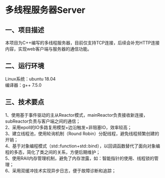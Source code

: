 # 多线程服务器Server

## 一、项目描述

本项目为C++编写的多线程服务器，目前仅支持TCP连接，后续会补充HTTP连接内容，实现web客户端与服务器的通信功能。

## 二、运行环境

Linux系统：ubuntu 18.04  
编译器：g++ 7.5.0

## 三、技术要点

1、使用基于事件驱动的主从Reactor模式，mainReactor负责接收新连接，subReactor负责与客户端之间的通信；  
2、采用epoll的IO多路复用模型+边沿触发+非阻塞IO，效率较高；  
3、建立线程池，使用轮询机制（Round Robin）分配线程，避免线程频繁创建的开销；  
4、基于对象编程模式（std::function+std::bind），以回调函数替代了面向对象编程的多态，简化了类之间的关系，方便后期维护；  
5、使用RAII内存管理机制，避免了内存泄露，如：智能指针的使用、线程锁的管理；  
6、采用双缓冲技术实现异步日志，便于故障诊断和追踪； 
